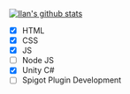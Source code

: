 [![Ilan's github stats](https://github-readme-stats.vercel.app/api?username=IlanLuci&show_icons=true&theme=dark)](https://github.com/anuraghazra/github-readme-stats)

- [x] HTML
- [x] CSS
- [x] JS
- [ ] Node JS
- [x] Unity C#
- [ ] Spigot Plugin Development
